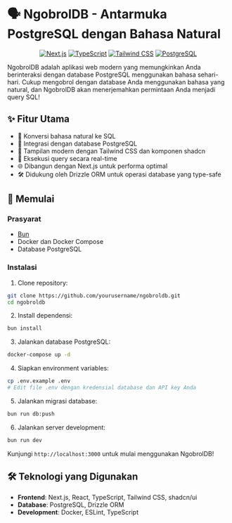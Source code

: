 # 🗣️ NgobrolDB - Antarmuka PostgreSQL dengan Bahasa Natural

<div align="center">

[![Next.js](https://img.shields.io/badge/Next.js-black?style=for-the-badge&logo=next.js&logoColor=white)](https://nextjs.org/)
[![TypeScript](https://img.shields.io/badge/TypeScript-007ACC?style=for-the-badge&logo=typescript&logoColor=white)](https://www.typescriptlang.org/)
[![Tailwind CSS](https://img.shields.io/badge/Tailwind_CSS-38B2AC?style=for-the-badge&logo=tailwind-css&logoColor=white)](https://tailwindcss.com/)
[![PostgreSQL](https://img.shields.io/badge/PostgreSQL-316192?style=for-the-badge&logo=postgresql&logoColor=white)](https://www.postgresql.org/)

</div>

NgobrolDB adalah aplikasi web modern yang memungkinkan Anda berinteraksi dengan database PostgreSQL menggunakan bahasa sehari-hari. Cukup mengobrol dengan database Anda menggunakan bahasa yang natural, dan NgobrolDB akan menerjemahkan permintaan Anda menjadi query SQL!

## ✨ Fitur Utama

- 🤖 Konversi bahasa natural ke SQL
- 💾 Integrasi dengan database PostgreSQL
- 🎨 Tampilan modern dengan Tailwind CSS dan komponen shadcn
- 🔄 Eksekusi query secara real-time
- 🌐 Dibangun dengan Next.js untuk performa optimal
- 🛠️ Didukung oleh Drizzle ORM untuk operasi database yang type-safe

## 🚀 Memulai

### Prasyarat

- [Bun](https://bun.sh)
- Docker dan Docker Compose
- Database PostgreSQL

### Instalasi

1. Clone repository:

```bash
git clone https://github.com/yourusername/ngobroldb.git
cd ngobroldb
```

2. Install dependensi:

```bash
bun install
```

3. Jalankan database PostgreSQL:

```bash
docker-compose up -d
```

4. Siapkan environment variables:

```bash
cp .env.example .env
# Edit file .env dengan kredensial database dan API key Anda
```

5. Jalankan migrasi database:

```bash
bun run db:push
```

6. Jalankan server development:

```bash
bun run dev
```

Kunjungi `http://localhost:3000` untuk mulai menggunakan NgobrolDB!

## 🛠️ Teknologi yang Digunakan

- **Frontend**: Next.js, React, TypeScript, Tailwind CSS, shadcn/ui
- **Database**: PostgreSQL, Drizzle ORM
- **Development**: Docker, ESLint, TypeScript
